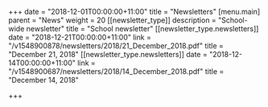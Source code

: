 +++
date = "2018-12-01T00:00:00+11:00"
title = "Newsletters"
[menu.main]
parent = "News"
weight = 20
[[newsletter_type]]
description = "School-wide newsletter"
title = "School newsletter"
[[newsletter_type.newsletters]]
date = "2018-12-21T00:00:00+11:00"
link = "/v1548900878/newsletters/2018/21_December_2018.pdf"
title = "December 21, 2018"
[[newsletter_type.newsletters]]
date = "2018-12-14T00:00:00+11:00"
link = "/v1548900687/newsletters/2018/14_December_2018.pdf"
title = "December 14, 2018"

+++

